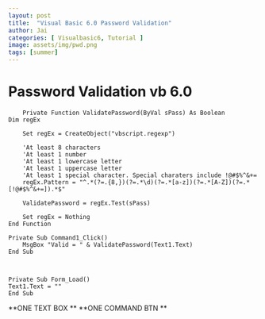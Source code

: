 ```yaml
---
layout: post
title:  "Visual Basic 6.0 Password Validation"
author: Jai
categories: [ Visualbasic6, Tutorial ]
image: assets/img/pwd.png
tags: [summer]
---
```





# Password Validation vb 6.0

        Private Function ValidatePassword(ByVal sPass) As Boolean
    Dim regEx
        
        Set regEx = CreateObject("vbscript.regexp")
        
        'At least 8 characters
        'At least 1 number
        'At least 1 lowercase letter
        'At least 1 uppercase letter
        'At least 1 special character. Special charaters include !@#$%^&+=
        regEx.Pattern = "^.*(?=.{8,})(?=.*\d)(?=.*[a-z])(?=.*[A-Z])(?=.*[!@#$%^&+=]).*$"
    
        ValidatePassword = regEx.Test(sPass)
        
        Set regEx = Nothing
    End Function
    
    Private Sub Command1_Click()
        MsgBox "Valid = " & ValidatePassword(Text1.Text)
    End Sub
    
    
    
    Private Sub Form_Load()
    Text1.Text = ""
    End Sub


**ONE TEXT BOX **
**ONE COMMAND BTN **

